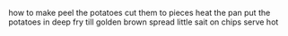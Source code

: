 how to make
peel the potatoes
cut them to pieces
heat the pan
put the potatoes in
deep fry till golden brown
spread little sait on chips
serve hot
